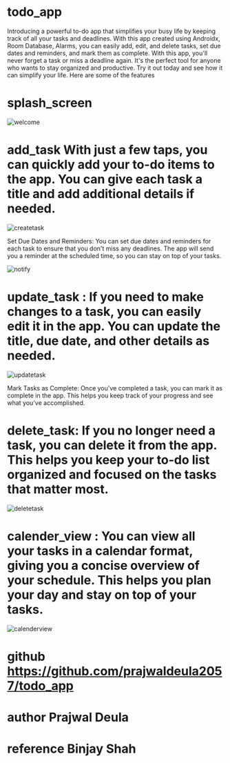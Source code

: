 # todo_app 

Introducing a powerful to-do app that simplifies your busy life by keeping track of all your tasks and deadlines. With this app created using Androidx, Room Database, Alarms, you can easily add, edit, and delete tasks, set due dates and reminders, and mark them as complete. With this app, you'll never forget a task or miss a deadline again. It's the perfect tool for anyone who wants to stay organized and productive. Try it out today and see how it can simplify your life. Here are some of the features

# splash_screen
![welcome](https://github.com/prajwaldeula2057/todo_app/assets/117331294/482104e7-fa32-4b09-a629-f880d313d21c)

# add_task With just a few taps, you can quickly add your to-do items to the app. You can give each task a title and add additional details if needed.

![createtask](https://github.com/prajwaldeula2057/todo_app/assets/117331294/6e240ac0-4a0c-493d-98ac-5b7efcc2ed00)


Set Due Dates and Reminders: You can set due dates and reminders for each task to ensure that you don't miss any deadlines. The app will send you a reminder at the scheduled time, so you can stay on top of your tasks.

![notify](https://github.com/prajwaldeula2057/todo_app/assets/117331294/55942981-fda1-461e-b033-2db10d4329fc)


# update_task : If you need to make changes to a task, you can easily edit it in the app. You can update the title, due date, and other details as needed.

![updatetask](https://github.com/prajwaldeula2057/todo_app/assets/117331294/56da6de9-b29a-44ac-b985-8ac33e0cd1d9)

Mark Tasks as Complete: Once you've completed a task, you can mark it as complete in the app. This helps you keep track of your progress and see what you've accomplished.


# delete_task: If you no longer need a task, you can delete it from the app. This helps you keep your to-do list organized and focused on the tasks that matter most.

![deletetask](https://github.com/prajwaldeula2057/todo_app/assets/117331294/d12165a8-2726-4ab5-a018-7ed050bf7614)


# calender_view : You can view all your tasks in a calendar format, giving you a concise overview of your schedule. This helps you plan your day and stay on top of your tasks.

![calenderview](https://github.com/prajwaldeula2057/todo_app/assets/117331294/2a78ff53-23f8-417a-bf7b-d50982405b85)

# github https://github.com/prajwaldeula2057/todo_app


# author Prajwal Deula

# reference Binjay Shah

